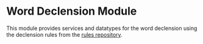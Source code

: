 # Word Declension Module

This module provides services and datatypes for the word declension using the declension rules from the [rules repository](https://github.com/tooleks/shevchenko-rules).
